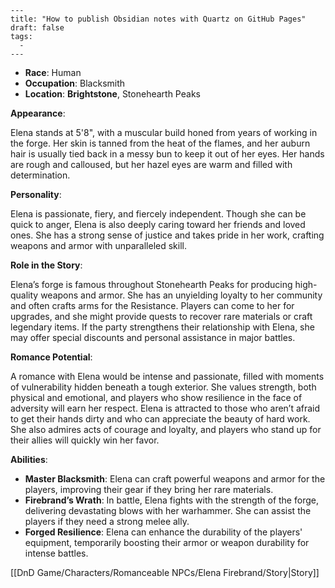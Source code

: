 ```
---
title: "How to publish Obsidian notes with Quartz on GitHub Pages"
draft: false
tags:
  - 
---
```
- **Race**: Human
- **Occupation**: Blacksmith
- **Location**: **Brightstone**, Stonehearth Peaks

**Appearance**:

Elena stands at 5'8", with a muscular build honed from years of working in the forge. Her skin is tanned from the heat of the flames, and her auburn hair is usually tied back in a messy bun to keep it out of her eyes. Her hands are rough and calloused, but her hazel eyes are warm and filled with determination.

**Personality**:

Elena is passionate, fiery, and fiercely independent. Though she can be quick to anger, Elena is also deeply caring toward her friends and loved ones. She has a strong sense of justice and takes pride in her work, crafting weapons and armor with unparalleled skill.

**Role in the Story**:

Elena’s forge is famous throughout Stonehearth Peaks for producing high-quality weapons and armor. She has an unyielding loyalty to her community and often crafts arms for the Resistance. Players can come to her for upgrades, and she might provide quests to recover rare materials or craft legendary items. If the party strengthens their relationship with Elena, she may offer special discounts and personal assistance in major battles.

**Romance Potential**:

A romance with Elena would be intense and passionate, filled with moments of vulnerability hidden beneath a tough exterior. She values strength, both physical and emotional, and players who show resilience in the face of adversity will earn her respect. Elena is attracted to those who aren’t afraid to get their hands dirty and who can appreciate the beauty of hard work. She also admires acts of courage and loyalty, and players who stand up for their allies will quickly win her favor.

**Abilities**:

- **Master Blacksmith**: Elena can craft powerful weapons and armor for the players, improving their gear if they bring her rare materials.
- **Firebrand’s Wrath**: In battle, Elena fights with the strength of the forge, delivering devastating blows with her warhammer. She can assist the players if they need a strong melee ally.
- **Forged Resilience**: Elena can enhance the durability of the players' equipment, temporarily boosting their armor or weapon durability for intense battles.

[[DnD Game/Characters/Romanceable NPCs/Elena Firebrand/Story|Story]]